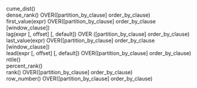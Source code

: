 cume_dist()  
dense_rank() OVER([partition_by_clause] order_by_clause)  
first_value(expr) OVER([partition_by_clause] order_by_clause [window_clause])  
lag(expr [, offset] [, default]) OVER ([partition_by_clause] order_by_clause)  
last_value(expr) OVER([partition_by_clause] order_by_clause [window_clause])  
lead(expr [, offset] [, default]) OVER([partition_by_clause] order_by_clause)  
ntile()  
percent_rank()  
rank() OVER([partition_by_clause] order_by_clause)  
row_number() OVER([partition_by_clause] order_by_clause)  
